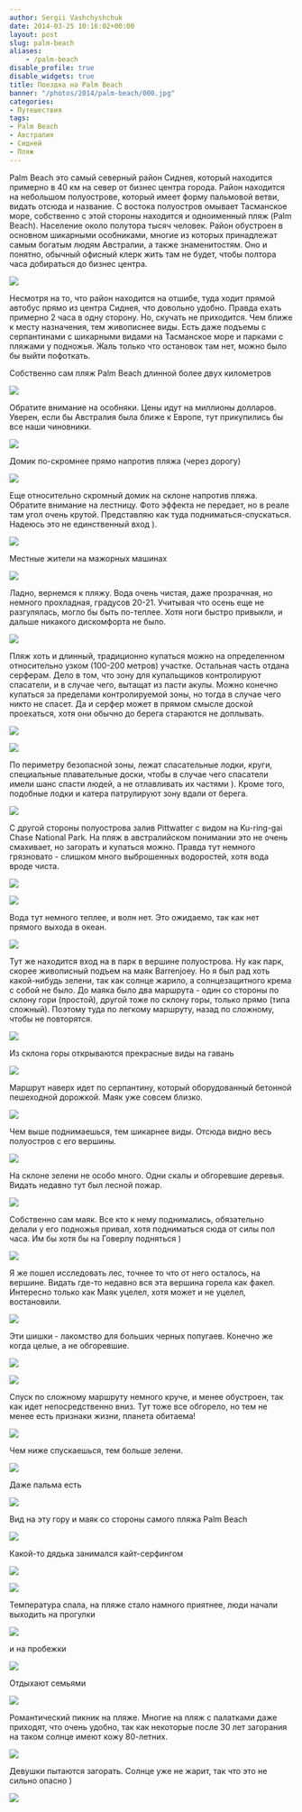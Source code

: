 ```yaml
---
author: Sergii Vashchyshchuk
date: 2014-03-25 10:16:02+00:00
layout: post
slug: palm-beach
aliases:
    - /palm-beach
disable_profile: true
disable_widgets: true
title: Поездка на Palm Beach
banner: "/photos/2014/palm-beach/000.jpg"
categories:
- Путешествия
tags:
- Palm Beach
- Австралия
- Сидней
- Пляж
---
```


Palm Beach это самый северный район Сиднея, который находится примерно в 40 км на север от бизнес центра города. Район находится на небольшом полуострове, который имеет форму пальмовой ветви, видать отсюда и название. С востока полуостров омывает Тасманское море, собственно с этой стороны находится и одноименный пляж (Palm Beach). Население около полутора тысяч человек. Район обустроен в основном шикарными особниками, многие из которых принадлежат самым богатым людям Австралии, а также знаменитостям. Оно и понятно, обычный офисный клерк жить там не будет, чтобы полтора часа добираться до бизнес центра.

[![](/photos/2014/palm-beach/map.jpg)](/photos/2014/palm-beach/map.jpg)

Несмотря на то, что район находится на отшибе, туда ходит прямой автобус прямо из центра Сиднея, что довольно удобно. Правда ехать примерно 2 часа в одну сторону. Но, скучать не приходится. Чем ближе к месту назначения, тем живописнее виды. Есть даже подъемы с серпантинами с шикарными видами на Тасманское море и парками с пляжами у подножья. Жаль только что остановок там нет, можно было бы выйти пофоткать.

Собственно сам пляж Palm Beach длинной более двух километров

[![](/photos/2014/palm-beach/001.jpg)](/photos/2014/palm-beach/001.jpg)

Обратите внимание на особняки. Цены идут на миллионы долларов. Уверен, если бы Австралия была ближе к Европе, тут прикупились бы все наши чиновники.

[![](/photos/2014/palm-beach/002.jpg)](/photos/2014/palm-beach/002.jpg)

Домик по-скромнее прямо напротив пляжа (через дорогу)

[![](/photos/2014/palm-beach/003.jpg)](/photos/2014/palm-beach/003.jpg)

Еще относительно скромный домик на склоне напротив пляжа. Обратите внимание на лестницу. Фото эффекта не передает, но в реале там угол очень крутой. Представляю как туда подниматься-спускаться. Надеюсь это не единственный вход ).

[![](/photos/2014/palm-beach/004.jpg)](/photos/2014/palm-beach/004.jpg)

Местные жители на мажорных машинах

[![](/photos/2014/palm-beach/005.jpg)](/photos/2014/palm-beach/005.jpg)

Ладно, вернемся к пляжу. Вода очень чистая, даже прозрачная, но немного прохладная, градусов 20-21. Учитывая что осень еще не разгулялась, могло бы быть по-теплее. Хотя ноги быстро привыкли, и дальше никакого дискомфорта не было.

[![](/photos/2014/palm-beach/006.jpg)](/photos/2014/palm-beach/006.jpg)

Пляж хоть и длинный, традиционно купаться можно на определенном относительно узком (100-200 метров) участке. Остальная часть отдана серферам. Дело в том, что зону для купальщиков контролируют спасатели, и в случае чего, вытащат из пасти акулы. Можно конечно купаться за пределами контролируемой зоны, но тогда в случае чего никто не спасет. Да и серфер может в прямом смысле доской проехаться, хотя они обычно до берега стараются не доплывать.

[![](/photos/2014/palm-beach/007.jpg)](/photos/2014/palm-beach/007.jpg)

[![](/photos/2014/palm-beach/009.jpg)](/photos/2014/palm-beach/009.jpg)

По периметру безопасной зоны, лежат спасательные лодки, круги, специальные плавательные доски, чтобы в случае чего спасатели имели шанс спасти людей, а не отлавливать их частями ). Кроме того, подобные лодки и катера патрулируют зону вдали от берега.

[![](/photos/2014/palm-beach/008.jpg)](/photos/2014/palm-beach/008.jpg)

С другой стороны полуострова залив Pittwatter с видом на Ku-ring-gai Chase National Park. На пляж в австралийском понимании это не очень смахивает, но загорать и купаться можно. Правда тут немного грязновато - слишком много выброшенных водоростей, хотя вода вроде чиста.

[![](/photos/2014/palm-beach/010.jpg)](/photos/2014/palm-beach/010.jpg)

[![](/photos/2014/palm-beach/011.jpg)](/photos/2014/palm-beach/011.jpg)

Вода тут немного теплее, и волн нет. Это ожидаемо, так как нет прямого выхода в океан.

[![](/photos/2014/palm-beach/012.jpg)](/photos/2014/palm-beach/012.jpg)

Тут же находится вход на в парк в вершине полуострова. Ну как парк, скорее живописный подъем на маяк Barrenjoey. Но я был рад хоть какой-нибудь зелени, так как солнце жарило, а солнцезащитного крема с собой не было. До маяка было два маршрута - один со стороны по склону гори (простой), другой тоже по склону горы, только прямо (типа сложный). Поэтому туда по легкому маршруту, назад по сложному, чтобы не повторятся.

[![](/photos/2014/palm-beach/013.jpg)](/photos/2014/palm-beach/013.jpg)

Из склона горы открываются прекрасные виды на гавань

[![](/photos/2014/palm-beach/014.jpg)](/photos/2014/palm-beach/014.jpg)

Маршрут наверх идет по серпантину, который оборудованный бетонной пешеходной дорожкой. Маяк уже совсем близко.

[![](/photos/2014/palm-beach/015.jpg)](/photos/2014/palm-beach/015.jpg)

Чем выше поднимаешься, тем шикарнее виды. Отсюда видно весь полуостров с его вершины.

[![](/photos/2014/palm-beach/016.jpg)](/photos/2014/palm-beach/016.jpg)

На склоне зелени не особо много. Одни скалы и обгоревшие деревья. Видать недавно тут был лесной пожар.

[![](/photos/2014/palm-beach/017.jpg)](/photos/2014/palm-beach/017.jpg)

Собственно сам маяк. Все кто к нему поднимались, обязательно делали у его подножья привал, хотя подниматься сюда от силы пол часа. Им бы хотя бы на Говерлу подняться )

[![](/photos/2014/palm-beach/018.jpg)](/photos/2014/palm-beach/018.jpg)

Я же пошел исследовать лес, точнее то что от него осталось, на вершине. Видать где-то недавно вся эта вершина горела как факел. Интересно только как Маяк уцелел, хотя может и не уцелел, востановили.

[![](/photos/2014/palm-beach/019.jpg)](/photos/2014/palm-beach/019.jpg)

Эти шишки - лакомство для больших черных попугаев. Конечно же когда целые, а не обгоревшие.

[![](/photos/2014/palm-beach/020.jpg)](/photos/2014/palm-beach/020.jpg)

[![](/photos/2014/palm-beach/021.jpg)](/photos/2014/palm-beach/021.jpg)

Спуск по сложному маршруту немного круче, и менее обустроен, так как идет непосредственно вниз. Тут тоже все обгорело, но тем не менее есть признаки жизни, планета обитаема!

[![](/photos/2014/palm-beach/022.jpg)](/photos/2014/palm-beach/022.jpg)

Чем ниже спускаешься, тем больше зелени.

[![](/photos/2014/palm-beach/023.jpg)](/photos/2014/palm-beach/023.jpg)

Даже пальма есть

[![](/photos/2014/palm-beach/024.jpg)](/photos/2014/palm-beach/024.jpg)

Вид на эту гору и маяк со стороны самого пляжа Palm Beach

[![](/photos/2014/palm-beach/025.jpg)](/photos/2014/palm-beach/025.jpg)

Какой-то дядька занимался кайт-серфингом

[![](/photos/2014/palm-beach/026.jpg)](/photos/2014/palm-beach/026.jpg)

[![](/photos/2014/palm-beach/027.jpg)](/photos/2014/palm-beach/027.jpg)

Температура спала, на пляже стало намного приятнее, люди начали выходить на прогулки

[![](/photos/2014/palm-beach/028.jpg)](/photos/2014/palm-beach/028.jpg)

и на пробежки

[![](/photos/2014/palm-beach/029.jpg)](/photos/2014/palm-beach/029.jpg)

Отдыхают семьями

[![](/photos/2014/palm-beach/030.jpg)](/photos/2014/palm-beach/030.jpg)

Романтический пикник на пляже. Многие на пляж с палатками даже приходят, что очень удобно, так как некоторые после 30 лет загорания на таком солнце имеют кожу 80-летних.

[![](/photos/2014/palm-beach/031.jpg)](/photos/2014/palm-beach/031.jpg)

Девушки пытаются загорать. Солнце уже не жарит, так что это не сильно опасно )

[![](/photos/2014/palm-beach/032.jpg)](/photos/2014/palm-beach/032.jpg)
